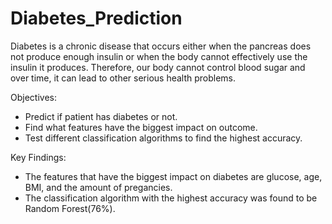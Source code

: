 # Diabetes_Prediction
Diabetes is a chronic disease that occurs either when the pancreas does not produce enough insulin or when the body cannot effectively use the insulin it produces. Therefore, our body cannot control blood sugar and over time, it can lead to other serious health problems. 

Objectives:
- Predict if patient has diabetes or not.
- Find what features have the biggest impact on outcome. 
- Test different classification algorithms to find the highest accuracy.

Key Findings:
- The features that have the biggest impact on diabetes are glucose, age, BMI, and the amount of pregancies.
- The classification algorithm with the highest accuracy was found to be Random Forest(76%).

